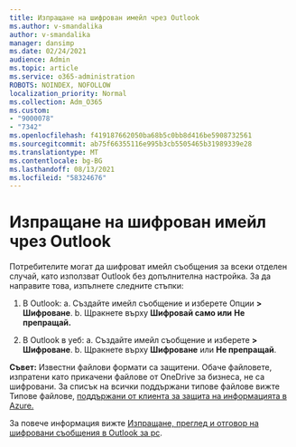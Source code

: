 ```yaml
---
title: Изпращане на шифрован имейл чрез Outlook
ms.author: v-smandalika
author: v-smandalika
manager: dansimp
ms.date: 02/24/2021
audience: Admin
ms.topic: article
ms.service: o365-administration
ROBOTS: NOINDEX, NOFOLLOW
localization_priority: Normal
ms.collection: Adm_O365
ms.custom:
- "9000078"
- "7342"
ms.openlocfilehash: f419187662050ba68b5c0bb8d416be5908732561
ms.sourcegitcommit: ab75f66355116e995b3cb5505465b31989339e28
ms.translationtype: MT
ms.contentlocale: bg-BG
ms.lasthandoff: 08/13/2021
ms.locfileid: "58324676"
---
```

# <a name="send-encrypted-email-using-outlook"></a>Изпращане на шифрован имейл чрез Outlook

Потребителите могат да шифроват имейл съобщения за всеки отделен случай, като използват Outlook без допълнителна настройка. За да направите това, изпълнете следните стъпки:

1. В Outlook: a. Създайте имейл съобщение и изберете Опции **> Шифроване**. 
    b. Щракнете върху **Шифровай само или** **Не препращай.**

2. В Outlook в уеб: a. Създайте имейл съобщение и изберете **> Шифроване**.
    b. Щракнете върху **Шифроване** или **Не препращай**.

**Съвет:** Известни файлови формати са защитени. Обаче файловете, изпратени като прикачени файлове от OneDrive за бизнеса, не са шифровани. За списък на всички поддържани типове файлове вижте Типове файлове, [поддържани от клиента за защита на информацията в Azure.](https://docs.microsoft.com/azure/information-protection/rms-client/client-admin-guide-file-types)

За повече информация вижте [Изпращане, преглед и отговор на шифровани съобщения в Outlook за pc](https://support.microsoft.com/topic/send-view-and-reply-to-encrypted-messages-in-outlook-for-pc-eaa43495-9bbb-4fca-922a-df90dee51980).



